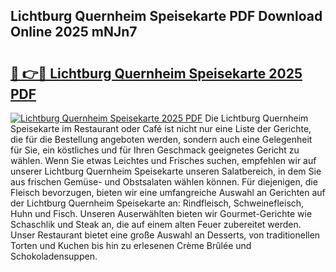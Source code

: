 ## Lichtburg Quernheim Speisekarte PDF Download Online 2025 mNJn7

# <h2><a href="http://gcdu7mr.nevu.top/?p=Lichtburg+Quernheim+Speisekarte">🔗 👉🔴 Lichtburg Quernheim Speisekarte 2025 PDF</a></h2>

[![Lichtburg Quernheim Speisekarte 2025 PDF](https://i.imgur.com/dBaPXMq.png)](http://gcdu7mr.nevu.top/?p=Lichtburg+Quernheim+Speisekarte)
Die Lichtburg Quernheim Speisekarte im Restaurant oder Café ist nicht nur eine Liste der Gerichte, die für die Bestellung angeboten werden, sondern auch eine Gelegenheit für Sie, ein köstliches und für Ihren Geschmack geeignetes Gericht zu wählen. Wenn Sie etwas Leichtes und Frisches suchen, empfehlen wir auf unserer Lichtburg Quernheim Speisekarte unseren Salatbereich, in dem Sie aus frischen Gemüse- und Obstsalaten wählen können. Für diejenigen, die Fleisch bevorzugen, bieten wir eine umfangreiche Auswahl an Gerichten auf der Lichtburg Quernheim Speisekarte an: Rindfleisch, Schweinefleisch, Huhn und Fisch. Unseren Auserwählten bieten wir Gourmet-Gerichte wie Schaschlik und Steak an, die auf einem alten Feuer zubereitet werden. Unser Restaurant bietet eine große Auswahl an Desserts, von traditionellen Torten und Kuchen bis hin zu erlesenen Crème Brûlée und Schokoladensuppen.
